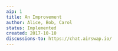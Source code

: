 ```yaml
---
aip: 1
title: An Improvement
author: Alice, Bob, Carol
status: Implemented
created: 2017-10-10
discussions-to: https://chat.airswap.io/
---
```

